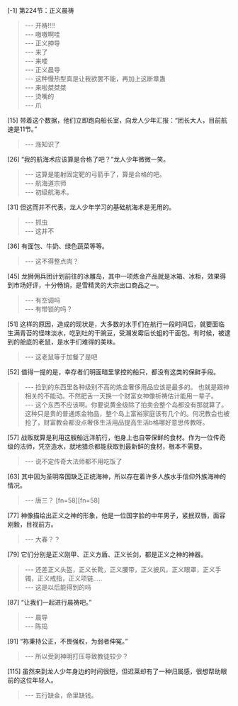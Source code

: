 
[-1] 第224节：正义晨祷
>--- 开祷!!!!<br>
>--- 嗷嗷啊哇<br>
>--- 正义抻导<br>
>--- 来了<br>
>--- 来喽<br>
>--- 正义晨导<br>
>--- 这种慢热型真是让我欲罢不能，再加上这断章蛊<br>
>--- 来啦桀桀桀<br>
>--- 烫嘴的<br>
>--- 爪<br>

[15] 带着这个数据，他们立即跑向船长室，向龙人少年汇报：“团长大人，目前航速是11节。”
>--- 涨知识了<br>

[26] “我的航海术应该算是合格了吧？”龙人少年微微一笑。
>--- 这算是能射固定靶的弓箭手了，算是合格的吧。<br>
>--- 航海道宗师<br>
>--- 初级航海术。<br>

[31] 但这而并不代表，龙人少年学习的基础航海术是无用的。
>--- 抓虫<br>
>--- 这并不<br>

[36] 有面包、牛奶、绿色蔬菜等等。
>--- 这不得整点肉？<br>

[45] 龙狮佣兵团计划前往的冰雕岛，其中一项炼金产品就是冰箱、冰柜，效果得到市场好评，十分畅销，是雪精灵的大宗出口商品之一。
>--- 有空调吗<br>
>--- 有带锁的吗？<br>

[51] 这样的原因，造成的现状是，大多数的水手们在航行一段时间后，就要面临生满青苔的怪味淡水，吃到吐的干豌豆，受潮发霉后长蛆的干面包。有时候，被逮到的舱底的老鼠，是水手们难得的美味。
>--- 这老鼠等于加餐了是吧<br>

[52] 值得一提的是，幸存者们明面暗里掌控的船只，都没有这类的保鲜手段。
>--- 捡到的东西里各种级别不高的炼金奢侈用品应该是最多的。
也就是跟神相关的不能动。不然肥舌一天换一个财富女神像祈祷估计能用一辈子。<br>
>--- 这个东西不应该啊。你要说黄金级除了拍卖会整个岛都没有那就算了。这种只是贵的普通炼金物品，整个岛上富裕家庭该有几个的。何况教会也被抢了，财富教会都没点奢侈生活用品提高生活b格哪好意思传教呀。<br>

[57] 战贩就算是利用这艘船远洋航行，他身上也自带保鲜的食材。作为一位传奇级的法师，凭空造水，就地猎杀都能获取到最新鲜的食材，根本不需要。
>--- 说不定传奇大法师都不用吃饭了<br>

[63] 其中因为圣明帝国缺乏正统海神，所以存在着许多人族水手信仰外族海神的情况。
>--- 唐三？ [fn=58][fn=58]<br>

[77] 神像描绘出正义之神的形象，他是一位国字脸的中年男子，紧抿双唇，面容刚毅，目视前方。
>--- 大春？？<br>

[79] 它们分别是正义刚甲、正义方盾、正义长剑，都是正义之神的神器。
>--- 还差正义头盔，正义长靴，正义腰带，正义披风，正义眼罩，正义手镯，正义戒指，正义项链.....<br>
>--- 这是以后能得到的吗<br>

[87] “让我们一起进行晨祷吧。”
>--- 晨导<br>
>--- 陈捣<br>

[91] “祢秉持公正，不畏强权，为弱者伸冤。”
>--- 所以受到神明打压导致教徒较少？<br>

[115] 虽然来到龙人少年身边的时间很短，但迟莱却有了一种归属感，很想帮助眼前的这位年轻人。
>--- 五行缺金，命里缺钱。<br>
